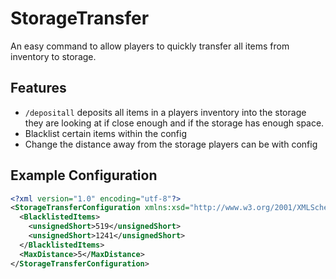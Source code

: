 # StorageTransfer

An easy command to allow players to quickly transfer all items from inventory to storage. 

## Features

- `/depositall` deposits all items in a players inventory into the storage they are looking at if close enough and if the storage has enough space.
- Blacklist certain items within the config
- Change the distance away from the storage players can be with config

## Example Configuration 

```xml
<?xml version="1.0" encoding="utf-8"?>
<StorageTransferConfiguration xmlns:xsd="http://www.w3.org/2001/XMLSchema" xmlns:xsi="http://www.w3.org/2001/XMLSchema-instance">
  <BlacklistedItems>
    <unsignedShort>519</unsignedShort>
    <unsignedShort>1241</unsignedShort>
  </BlacklistedItems>
  <MaxDistance>5</MaxDistance>
</StorageTransferConfiguration>
```
